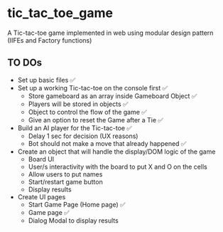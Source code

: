 # tic_tac_toe_game

A Tic-tac-toe game implemented in web using modular design pattern (IIFEs and Factory functions)

## TO DOs

- Set up basic files ✅
- Set up a working Tic-tac-toe on the console first ✅
  - Store gameboard as an array inside Gameboard Object ✅
  - Players will be stored in objects ✅
  - Object to control the flow of the game ✅
  - Give an option to reset the Game after a Tie ✅
- Build an AI player for the Tic-tac-toe ✅
  - Delay 1 sec for decision (UX reasons)
  - Bot should not make a move that already happened ✅
- Create an object that will handle the display/DOM logic of the game
  - Board UI
  - User/s interactivity with the board to put X and O on the cells
  - Allow users to put names
  - Start/restart game button
  - Display results
- Create UI pages
  - Start Game Page (Home page) ✅
  - Game page ✅
  - Dialog Modal to display results
